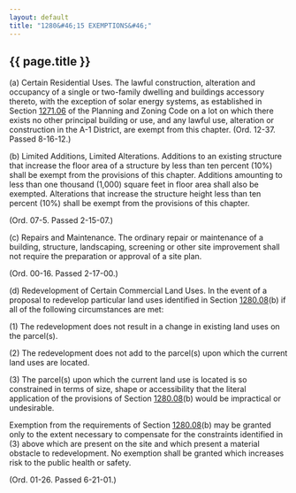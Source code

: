 ```yaml
---
layout: default 
title: "1280&#46;15 EXEMPTIONS&#46;"
---
```


{{ page.title }}
----------------

​(a) Certain Residential Uses. The lawful construction, alteration and
occupancy of a single or two-family dwelling and buildings accessory
thereto, with the exception of solar energy systems, as established in
Section [1271.06](52f5c3a5.html) of the Planning and Zoning Code on a
lot on which there exists no other principal building or use, and any
lawful use, alteration or construction in the A-1 District, are exempt
from this chapter. (Ord. 12-37. Passed 8-16-12.)

​(b) Limited Additions, Limited Alterations. Additions to an existing
structure that increase the floor area of a structure by less than ten
percent (10%) shall be exempt from the provisions of this chapter.
Additions amounting to less than one thousand (1,000) square feet in
floor area shall also be exempted. Alterations that increase the
structure height less than ten percent (10%) shall be exempt from the
provisions of this chapter.

(Ord. 07-5. Passed 2-15-07.)

​(c) Repairs and Maintenance. The ordinary repair or maintenance of a
building, structure, landscaping, screening or other site improvement
shall not require the preparation or approval of a site plan.

(Ord. 00-16. Passed 2-17-00.)

​(d) Redevelopment of Certain Commercial Land Uses. In the event of a
proposal to redevelop particular land uses identified in Section
[1280.08](5559651b.html)(b) if all of the following circumstances are
met:

​(1) The redevelopment does not result in a change in existing land uses
on the parcel(s).

​(2) The redevelopment does not add to the parcel(s) upon which the
current land uses are located.

​(3) The parcel(s) upon which the current land use is located is so
constrained in terms of size, shape or accessibility that the literal
application of the provisions of Section [1280.08](5559651b.html)(b)
would be impractical or undesirable.

Exemption from the requirements of Section [1280.08](5559651b.html)(b)
may be granted only to the extent necessary to compensate for the
constraints identified in (3) above which are present on the site and
which present a material obstacle to redevelopment. No exemption shall
be granted which increases risk to the public health or safety.

(Ord. 01-26. Passed 6-21-01.)
